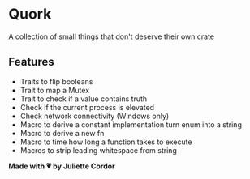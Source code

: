 # Quork

A collection of small things that don't deserve their own crate

## Features

- Traits to flip booleans
- Trait to map a Mutex
- Trait to check if a value contains truth
- Check if the current process is elevated
- Check network connectivity (Windows only)
- Macro to derive a constant implementation turn enum into a string
- Macro to derive a new fn
- Macro to time how long a function takes to execute
- Macros to strip leading whitespace from string

**Made with 💗 by Juliette Cordor**

